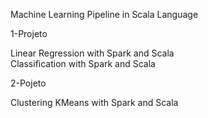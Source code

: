 Machine Learning Pipeline in Scala Language

1-Projeto

Linear Regression with Spark and Scala <br>
Classification with Spark and Scala


2-Pojeto

Clustering KMeans with Spark and Scala

